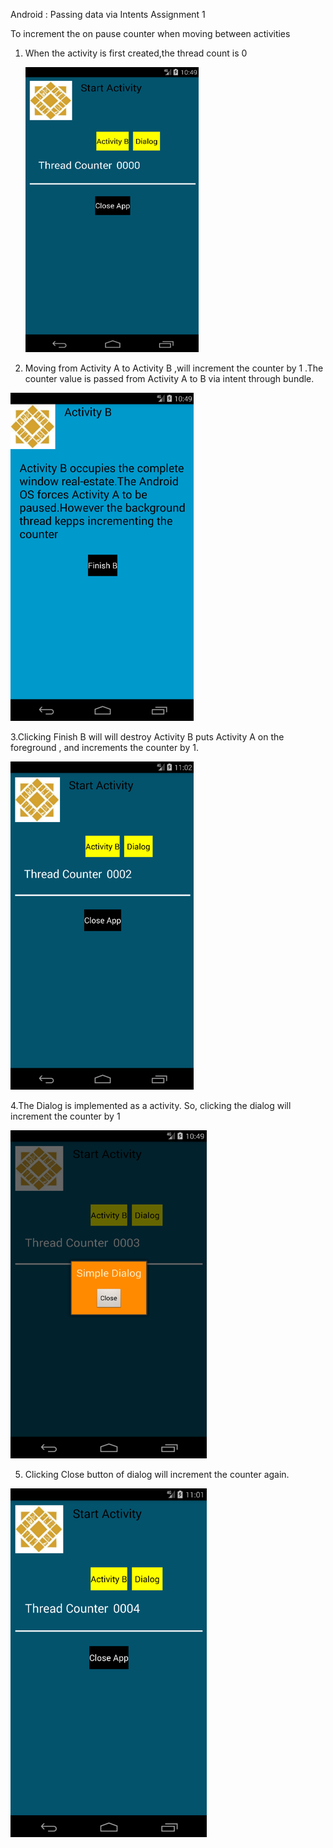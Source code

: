 
Android : Passing data via Intents
Assignment 1 

To increment the on pause counter when moving between activities

1.	When the activity is first created,the thread count is 0

    ![image](https://github.com/YaminiMuralidharen/AndroidAssignment1/blob/master/sc1.png)

2.	Moving from Activity A to Activity B ,will increment the counter by 1 .The  counter value is passed from Activity A to B via intent through bundle.

![image](https://github.com/YaminiMuralidharen/AndroidAssignment1/blob/master/sc2.png)

3.Clicking Finish B will  will destroy Activity B  puts Activity A on the foreground , and increments the counter by 1.

![image](https://github.com/YaminiMuralidharen/AndroidAssignment1/blob/master/sc3.png)
                                     
4.The Dialog is implemented as a activity. So, clicking the dialog will increment the counter by 1 

![image](https://github.com/YaminiMuralidharen/AndroidAssignment1/blob/master/sc4.png)
 

5. Clicking Close button of dialog will increment the counter again.
 
![image](https://github.com/YaminiMuralidharen/AndroidAssignment1/blob/master/sc5.png)
 
